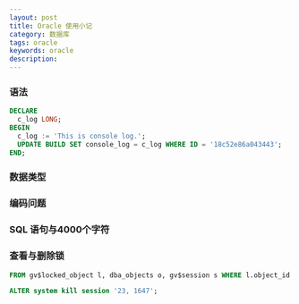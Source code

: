 ```yaml
---
layout: post
title: Oracle 使用小记
category: 数据库
tags: oracle
keywords: oracle
description:
---
```


### 语法

```sql
DECLARE
  c_log LONG;
BEGIN
  c_log := 'This is console log.';
  UPDATE BUILD SET console_log = c_log WHERE ID = '18c52e86a043443';
END;
```

### 数据类型

### 编码问题

### SQL 语句与4000个字符

### 查看与删除锁

```sql
FROM gv$locked_object l, dba_objects o, gv$session s WHERE l.object_id　= o.object_id AND l.session_id = s.sid;

ALTER system kill session '23, 1647'; 
```

